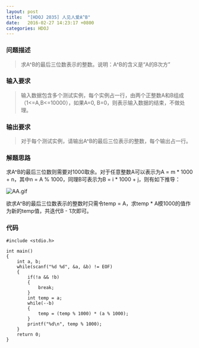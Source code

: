 ```yaml
---
layout: post
title:  "[HDOJ 2035] 人见人爱A^B"
date:   2016-02-27 14:23:17 +0800
categories: HDOJ
---
```

### __问题描述__
> 求A^B的最后三位数表示的整数。说明：A^B的含义是“A的B次方”

### __输入要求__
> 输入数据包含多个测试实例，每个实例占一行，由两个正整数A和B组成（1<=A,B<=10000），如果A=0, B=0，则表示输入数据的结束，不做处理。

### __输出要求__
> 对于每个测试实例，请输出A^B的最后三位表示的整数，每个输出占一行。

### __解题思路__
求A^B的最后三位数则需要对1000取余。对于任意整数A可以表示为A = m * 1000 + n，其中n = A % 1000，同理B可表示为B = i * 1000 + j，则有如下推导：

![AA.gif](https://ooo.0o0.ooo/2016/03/12/56e4dcadd4bd0.gif)

欲求A^B的最后三位数表示的整数时只需令temp = A，求temp * A模1000的值作为新的temp值，共迭代B - 1次即可。

### __代码__
	#include <stdio.h>

	int main()
	{
	    int a, b;
	    while(scanf("%d %d", &a, &b) != EOF)
	    {
	        if(!a && !b)
	        {
	            break;
	        }
	        int temp = a;
	        while(--b)
	        {
	            temp = (temp % 1000) * (a % 1000);
	        }
	        printf("%d\n", temp % 1000);
	    }
	    return 0;
	}